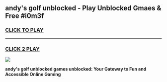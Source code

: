 
## andy's golf unblocked - Play Unblocked Gmaes & Free #i0m3f
<h3>
<a href="https://news.freeplayer.one?title=andy's_golf_unblocked&ref=24F">CLICK TO PLAY</a></h3>
<hr>

<h3>
<a href="https://news.freeplayer.one?title=andy's_golf_unblocked&ref=24F">CLICK 2 PLAY</a>
  
</h3>

<a href="https://news.freeplayer.one?title=andy's_golf_unblocked&ref=24F/"><img src="https://clearcache.store/games.png"></a>


**andy's golf unblocked games unblocked: Your Gateway to Fun and Accessible Online Gaming**
